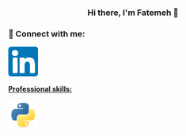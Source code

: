 <h3 align="center">Hi there, I'm Fatemeh 👋</h3> 

### 🤝 Connect with me:
<p>
   <a href="https://www.linkedin.com/in/fatemeh-mosaiyebzadeh-615baa84/" target="_blank">
  <img src="https://github.com/fatemehm/fatemehm/blob/main/images/linkedin.svg" width="60" height="60" />
</p>
<p> 
 <strong>
  Professional skills:
  </strong>
</p>
<p>
   <img src="https://github.com/fatemehm/fatemehm/blob/main/images/python-original.svg" alt="python" width="60" height="60" />
</p>
<!--
**fatemehm/fatemehm** is a ✨ _special_ ✨ repository because its `README.md` (this file) appears on your GitHub profile.

Here are some ideas to get you started:

- 🔭 I’m currently working on ...
- 🌱 I’m currently learning ...
- 👯 I’m looking to collaborate on ...
- 🤔 I’m looking for help with ...
- 💬 Ask me about ...
- 📫 How to reach me: ...
- 😄 Pronouns: ...
- ⚡ Fun fact: ...
-->
